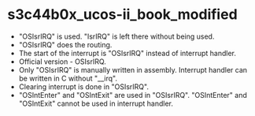 # s3c44b0x_ucos-ii_book_modified

* "OSIsrIRQ" is used. "IsrIRQ" is left there without being used.
* "OSIsrIRQ" does the routing.
* The start of the interrupt is "OSIsrIRQ" instead of interrupt handler.
* Official version - OSIsrIRQ.
* Only "OSIsrIRQ" is manually written in assembly. Interrupt handler can be written in C without "__irq".
* Clearing interrupt is done in "OSIsrIRQ".
* "OSIntEnter" and "OSIntExit" are used in "OSIsrIRQ". "OSIntEnter" and "OSIntExit" cannot be used in interrupt handler.
